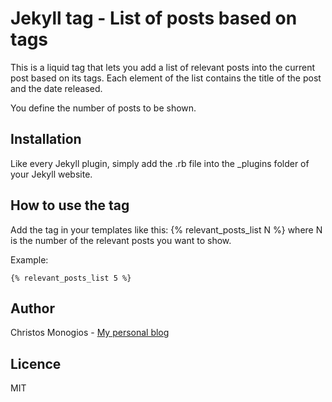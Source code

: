 # Jekyll tag - List of posts based on tags

This is a liquid tag that lets you add a list of relevant posts into the current post based on its tags. Each element of the list contains the title of the post and the date released.

You define the number of posts to be shown.

## Installation

 Like every Jekyll plugin, simply add the .rb file into the _plugins folder of your Jekyll website.
 
## How to use the tag

 Add the tag in your templates like this: {% relevant_posts_list N %} where N is the number of the relevant posts you want to show.
 
 Example:
 
 ```
 {% relevant_posts_list 5 %}
 ```

## Author

Christos Monogios - [My personal blog](http://www.christosmonogios.com)

## Licence

MIT
